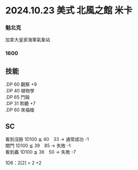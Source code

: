 # 2024.10.23 美式 北風之館 米卡

### 魁北克
加拿大皇家海軍氣象站  

### 1600


## 技能  
.DP 60 觀察 +9  
.DP 40 植物學  
.DP 65 鬥毆  
.DP 31 聆聽 +7  
.DP 60 來福槍  


## SC  
看到沒臉 1D100 ≦ 40　33 → 通常成功 -1  
關門 1D100 ≦ 39　85 → 失敗 -1  
看到蟲 1D100 ≦ 38　50 → 失敗 -7  

1D6：2[2] = 2 +2  
